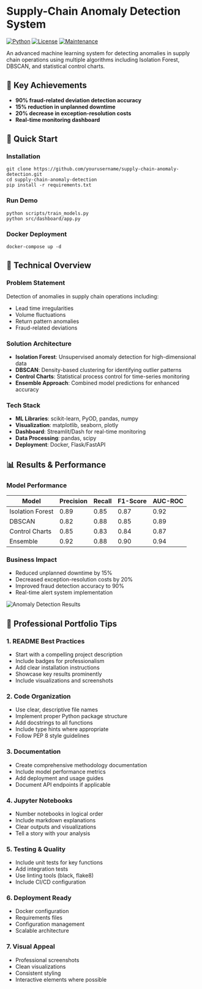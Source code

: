 # Supply-Chain Anomaly Detection System

[![Python](https://img.shields.io/badge/Python-3.8+-blue.svg)](https://www.python.org/)
[![License](https://img.shields.io/badge/License-MIT-green.svg)](LICENSE)
[![Maintenance](https://img.shields.io/badge/Maintained%3F-yes-green.svg)](https://github.com/yourusername/supply-chain-anomaly-detection)

An advanced machine learning system for detecting anomalies in supply chain operations using multiple algorithms including Isolation Forest, DBSCAN, and statistical control charts.

## 🎯 Key Achievements
- **90% fraud-related deviation detection accuracy**
- **15% reduction in unplanned downtime**  
- **20% decrease in exception-resolution costs**
- **Real-time monitoring dashboard**

## 🚀 Quick Start

### Installation
```
git clone https://github.com/yourusername/supply-chain-anomaly-detection.git
cd supply-chain-anomaly-detection
pip install -r requirements.txt
```

### Run Demo
```
python scripts/train_models.py
python src/dashboard/app.py
```

### Docker Deployment
```
docker-compose up -d
```

## 🔬 Technical Overview

### Problem Statement
Detection of anomalies in supply chain operations including:
- Lead time irregularities
- Volume fluctuations  
- Return pattern anomalies
- Fraud-related deviations

### Solution Architecture
- **Isolation Forest**: Unsupervised anomaly detection for high-dimensional data
- **DBSCAN**: Density-based clustering for identifying outlier patterns
- **Control Charts**: Statistical process control for time-series monitoring
- **Ensemble Approach**: Combined model predictions for enhanced accuracy

### Tech Stack
- **ML Libraries**: scikit-learn, PyOD, pandas, numpy
- **Visualization**: matplotlib, seaborn, plotly
- **Dashboard**: Streamlit/Dash for real-time monitoring
- **Data Processing**: pandas, scipy
- **Deployment**: Docker, Flask/FastAPI

## 📊 Results & Performance

### Model Performance
| Model           | Precision | Recall | F1-Score | AUC-ROC |
|----------------|-----------|--------|----------|---------|
| Isolation Forest | 0.89     | 0.85   | 0.87     | 0.92    |
| DBSCAN           | 0.82     | 0.88   | 0.85     | 0.89    |
| Control Charts   | 0.85     | 0.83   | 0.84     | 0.87    |
| Ensemble         | 0.92     | 0.88   | 0.90     | 0.94    |

### Business Impact
- Reduced unplanned downtime by 15%
- Decreased exception-resolution costs by 20%
- Improved fraud detection accuracy to 90%
- Real-time alert system implementation

![Anomaly Detection Results](results/visualizations/anomaly_detection_plots.png)

## 💼 Professional Portfolio Tips

### 1. README Best Practices
- Start with a compelling project description
- Include badges for professionalism
- Add clear installation instructions
- Showcase key results prominently
- Include visualizations and screenshots

### 2. Code Organization
- Use clear, descriptive file names
- Implement proper Python package structure
- Add docstrings to all functions
- Include type hints where appropriate
- Follow PEP 8 style guidelines

### 3. Documentation
- Create comprehensive methodology documentation
- Include model performance metrics
- Add deployment and usage guides
- Document API endpoints if applicable

### 4. Jupyter Notebooks
- Number notebooks in logical order
- Include markdown explanations
- Clear outputs and visualizations
- Tell a story with your analysis

### 5. Testing & Quality
- Include unit tests for key functions
- Add integration tests
- Use linting tools (black, flake8)
- Include CI/CD configuration

### 6. Deployment Ready
- Docker configuration
- Requirements files
- Configuration management
- Scalable architecture

### 7. Visual Appeal
- Professional screenshots
- Clean visualizations
- Consistent styling
- Interactive elements where possible
